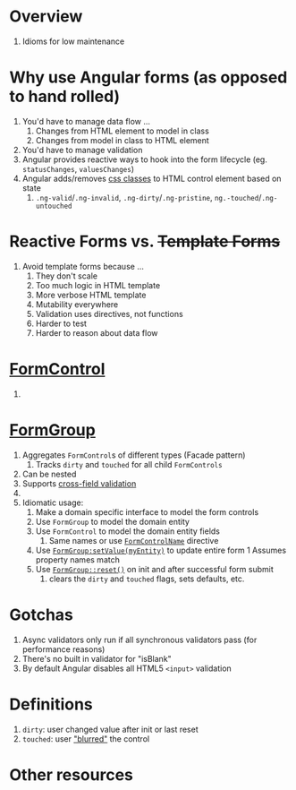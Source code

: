 # Overview
1. Idioms for low maintenance 


# Why use Angular forms (as opposed to hand rolled)
1. You'd have to manage data flow ...
    1. Changes from HTML element to model in class
    1. Changes from model in class to HTML element    
1. You'd have to manage validation
1. Angular provides reactive ways to hook into the form lifecycle (eg. `statusChanges`, `valuesChanges`)
1. Angular adds/removes [css classes](https://angular.io/guide/form-validation#control-status-css-classes) to HTML control element based on state
    1. `.ng-valid`/`.ng-invalid`, `.ng-dirty`/`.ng-pristine`, `ng.-touched`/`.ng-untouched` 


# Reactive Forms vs. ~~Template Forms~~
1. Avoid template forms because ...
    1. They don't scale
    1. Too much logic in HTML template
    1. More verbose HTML template
    1. Mutability everywhere
    1. Validation uses directives, not functions
    1. Harder to test
    1. Harder to reason about data flow


# [FormControl](TODO)
1. 


# [FormGroup](TODO)
1. Aggregates `FormControl`s of different types (Facade pattern)
    1. Tracks `dirty` and `touched` for all child `FormControls`
1. Can be nested
1. Supports [cross-field validation](https://v17.angular.io/guide/form-validation#cross-field-validation) 
1. 
1. Idiomatic usage: 
    1. Make a domain specific interface to model the form controls
    1. Use `FormGroup` to model the domain entity
    1. Use `FormControl` to model the domain entity fields
        1. Same names or use [`FormControlName`](TODO) directive
    1. Use [`FormGroup:setValue(myEntity)`](TODO) to update entire form
        1 Assumes property names match
    1. Use [`FormGroup::reset()`](TODO) on init and after successful form submit
        1. clears the `dirty` and `touched` flags, sets defaults, etc. 


# Gotchas
1. Async validators only run if all synchronous validators pass (for performance reasons)
1. There's no built in validator for "isBlank"
1. By default Angular disables all HTML5 `<input>` validation


# Definitions
1. `dirty`: user changed value after init or last reset
1. `touched`: user ["blurred"](https://developer.mozilla.org/en-US/docs/Web/API/Element/blur_event) the control


# Other resources
